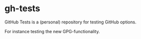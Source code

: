 # gh-tests
GitHub Tests is a (personal) repository for testing GitHub options.

For instance testing the new GPG-functionality.

